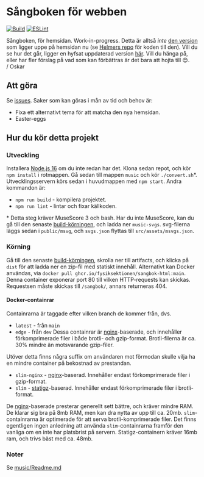 # Sångboken för webben
[![Build](https://github.com/Fysiksektionen/sangbok-html/actions/workflows/build-vue.yml/badge.svg?branch=vue)](https://github.com/Fysiksektionen/sangbok-html/actions/workflows/build-vue.yml) [![ESLint](https://github.com/Fysiksektionen/sangbok-html/actions/workflows/lint.yml/badge.svg?branch=vue)](https://github.com/Fysiksektionen/sangbok-html/actions/workflows/lint.yml)

Sångboken, för hemsidan. Work-in-progress. Detta är alltså _inte_ [den version](https://f.kth.se/sangbok/) som ligger uppe på hemsidan nu (se [Helmers repo](https://github.com/HelmerNylen/sangbok-f) för koden till den). Vill du se hur det går, ligger en hyfsat uppdaterad version [här](https://f-sangbok-3cf6d8.netlify.app). Vill du hänga på, eller har fler förslag på vad som kan förbättras är det bara att hojta till 😊.  
/ Oskar

## Att göra
Se [issues](https://github.com/Fysiksektionen/sangbok-html/issues). Saker som kan göras i mån av tid och behov är:
* Fixa ett alternativt tema för att matcha den nya hemsidan.
* Easter-eggs

## Hur du kör detta projekt
### Utveckling
Installera [Node.js 16](https://nodejs.org) om du inte redan har det. Klona sedan repot, och kör `npm install` i rotmappen. Gå sedan till mappen `music` och kör `./convert.sh`*. Utvecklingsservern körs sedan i huvudmappen med `npm start`. Andra kommandon är:
* `npm run build` - kompilera projektet.
* `npm run lint` - lintar och fixar källkoden.

\* Detta steg kräver MuseScore 3 och bash. Har du inte MuseScore, kan du gå till den senaste [build-körningen](https://github.com/Fysiksektionen/sangbok-html/actions/workflows/build-vue.yml), och ladda ner `music-svgs`. svg-filerna läggs sedan i `public/msvg`, och `svgs.json` flyttas till `src/assets/msvgs.json`.

### Körning
Gå till den senaste [build-körningen](https://github.com/Fysiksektionen/sangbok-html/actions/workflows/build-vue.yml), skrolla ner till artifacts, och klicka på `dist` för att ladda ner en zip-fil med statiskt innehåll. Alternativt kan Docker användas, via `docker pull ghcr.io/fysiksektionen/sangbok-html:main`. Denna container exponerar port 80 till vilken HTTP-requests kan skickas. Requestsen måste skickas till `/sangbok/`, annars returneras 404.

#### Docker-containrar
Containrarna är taggade efter vilken branch de kommer från, dvs.
* `latest` - från `main`
* `edge` - från `dev`
Dessa containrar är [nginx](https://www.nginx.com)-baserade, och innehåller förkomprimerade filer i både brotli- och gzip-format. Brotli-filerna är ca. 30% mindre än motsvarande gzip-filer.

Utöver detta finns några suffix om användaren mot förmodan skulle vilja ha en mindre container på bekostnad av prestandan.
* `slim-nginx` - [nginx](https://www.nginx.com)-baserad. Innehåller endast förkomprimerade filer i gzip-format.
* `slim` - [statigz](https://pkg.go.dev/github.com/vearutop/statigz)-baserad. Innehåller endast förkomprimerade filer i brotli-format. 

De [nginx](https://www.nginx.com)-baserade presterar generellt sett bättre, och kräver mindre RAM. De klarar sig bra på 8mb RAM, men kan dra nytta av upp till ca. 20mb. `slim`-containrarna är optimerade för att serva brotli-komprimerade filer. Det finns egentligen ingen anledning att använda `slim`-containrarna framför den vanliga om en inte har platsbrist på servern. Statigz-containern kräver 16mb ram, och trivs bäst med ca. 48mb.

<!-- See [Configuration Reference](https://cli.vuejs.org/config/). -->

### Noter
Se [music/Readme.md](music/Readme.md)
